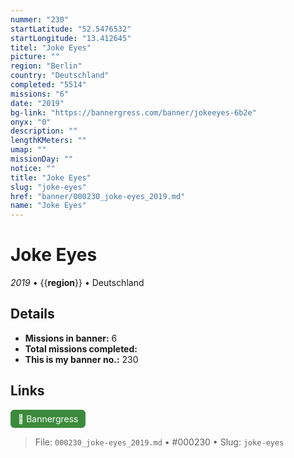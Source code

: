 ```yaml
---
nummer: "230"
startLatitude: "52.5476532"
startLongitude: "13.412645"
titel: "Joke Eyes"
picture: ""
region: "Berlin"
country: "Deutschland"
completed: "5514"
missions: "6"
date: "2019"
bg-link: "https://bannergress.com/banner/jokeeyes-6b2e"
onyx: "0"
description: ""
lengthKMeters: ""
umap: ""
missionDay: ""
notice: ""
title: "Joke Eyes"
slug: "joke-eyes"
href: "banner/000230_joke-eyes_2019.md"
name: "Joke Eyes"
---
```

# Joke Eyes

*2019* • {{__region__}} • Deutschland





## Details

- **Missions in banner:** 6
- **Total missions completed:** 
- **This is my banner no.:** 230





## Links
<a href="https://bannergress.com/banner/jokeeyes-6b2e" target="_blank" style="display:inline-block;margin-right:8px;padding:6px 12px;background:#3c8b3c;color:#fff;text-decoration:none;border-radius:6px;">🔗 Bannergress</a>



> File: `000230_joke-eyes_2019.md` • #000230 • Slug: `joke-eyes`
